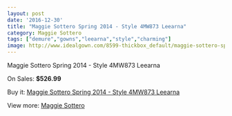 ```yaml
---
layout: post
date: '2016-12-30'
title: "Maggie Sottero Spring 2014 - Style 4MW873 Leearna"
category: Maggie Sottero
tags: ["demure","gowns","leearna","style","charming"]
image: http://www.idealgown.com/8599-thickbox_default/maggie-sottero-spring-2014-style-4mw873-leearna.jpg
---
```

Maggie Sottero Spring 2014 - Style 4MW873 Leearna

On Sales: **$526.99**
<a href="https://www.idealgown.com/en/maggie-sottero/3569-maggie-sottero-spring-2014-style-4mw873-leearna.html"><amp-img layout="responsive" width="600" height="600" src="//www.idealgown.com/8599-thickbox_default/maggie-sottero-spring-2014-style-4mw873-leearna.jpg" alt="Maggie Sottero Spring 2014 - Style 4MW873 Leearna 0" /></a>
<a href="https://www.idealgown.com/en/maggie-sottero/3569-maggie-sottero-spring-2014-style-4mw873-leearna.html"><amp-img layout="responsive" width="600" height="600" src="//www.idealgown.com/8600-thickbox_default/maggie-sottero-spring-2014-style-4mw873-leearna.jpg" alt="Maggie Sottero Spring 2014 - Style 4MW873 Leearna 1" /></a>

Buy it: [Maggie Sottero Spring 2014 - Style 4MW873 Leearna](https://www.idealgown.com/en/maggie-sottero/3569-maggie-sottero-spring-2014-style-4mw873-leearna.html "Maggie Sottero Spring 2014 - Style 4MW873 Leearna")

View more: [Maggie Sottero](https://www.idealgown.com/en/45-maggie-sottero "Maggie Sottero")
